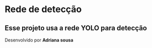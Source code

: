# Rede de detecção 

Esse projeto usa a rede YOLO para detecção
---
Desenvolvido por **Adriana sousa**